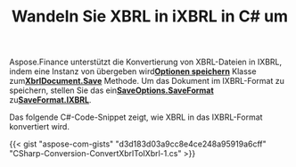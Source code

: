 ﻿---
title: Wandeln Sie XBRL in iXBRL in C# um
linktitle: Wandeln Sie XBRL in IXBRL um
type: docs
weight: 10
url: /de/net/convert-xbrl-to-ixbrl/
description: C# Finance Die Bibliothek API unterstützt die Konvertierung von XBRL-Dateien in iXBRL. Bitte beachten Sie den Code in diesem Artikel.
---
 Aspose.Finance unterstützt die Konvertierung von XBRL-Dateien in IXBRL, indem eine Instanz von übergeben wird[**Optionen speichern**](https://reference.aspose.com/finance/net/aspose.finance.xbrl/saveoptions) Klasse zum[**XbrlDocument.Save**](https://reference.aspose.com/finance/net/aspose.finance.xbrl/xbrldocument/methods/save/index) Methode. Um das Dokument im IXBRL-Format zu speichern, stellen Sie das ein[**SaveOptions.SaveFormat**](https://reference.aspose.com/finance/net/aspose.finance.xbrl/saveoptions/properties/saveformat) zu[**SaveFormat.IXBRL**](https://reference.aspose.com/finance/net/aspose.finance.xbrl/saveformat).

Das folgende C#-Code-Snippet zeigt, wie XBRL in das IXBRL-Format konvertiert wird.

{{< gist "aspose-com-gists" "d3d183d03a9cc8e4ce248a95919a6cff" "CSharp-Conversion-ConvertXbrlToIXbrl-1.cs" >}}
